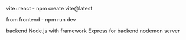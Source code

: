 vite+react - npm create vite@latest

from frontend - npm run dev


backend 
Node.js with framework Express for backend 
nodemon server
